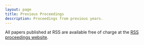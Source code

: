 ```yaml
---
layout: page
title: Previous Proceedings
description: Proceedings from previous years.
---
```

All papers published at RSS are available free of charge at the [RSS proceedings website](http://www.roboticsproceedings.org/).

